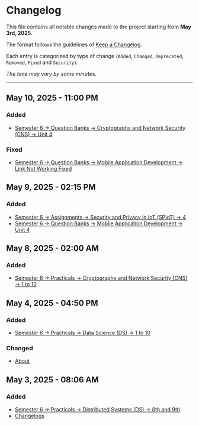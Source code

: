 # Changelog

This file contains all notable changes made to the project starting from **May 3rd, 2025**.

The format follows the guidelines of [Keep a Changelog](https://keepachangelog.com/en/1.0.0/).

Each entry is categorized by type of change (`Added`, `Changed`, `Deprecated`, `Removed`, `Fixed` and `Security`).

_The time may vary by some minutes._

---

## May 10, 2025 - 11:00 PM

### Added

- [Semester 6 → Question Banks → Cryptography and Network Security (CNS) → Unit 4](./sem-6/qssion-banks/cryptography-and-network-security)

### Fixed

- [Semester 6 → Question Banks → Mobile Application Development → Link Not Working Fixed](./sem-6/question-banks/mobile-applicarion-development)

## May 9, 2025 - 02:15 PM

### Added

- [Semester 6 → Assignments → Security and Privacy in IoT (SPIoT) → 4](./sem-6/assignments/security-and-privacy-in-iot/)
- [Semester 6 → Question Banks → Mobile Application Development → Unit 4](./sem-6/question-banks/mobile-applicarion-development)

## May 8, 2025 - 02:00 AM

### Added

- [Semester 6 → Practicals → Cryptography and Network Security (CNS) → 1 to 10](./sem-6/practicals/cryptography-and-network-security)

## May 4, 2025 - 04:50 PM

### Added

- [Semester 6 → Practicals → Data Science (DS) → 1 to 10](./sem-6/practicals/data-science)

### Changed

- [About](./about)

## May 3, 2025 - 08:06 AM

### Added

- [Semester 6 → Practicals → Distributed Systems (DS) → 8th and 9th](./sem-6/practicals/distributed-systems)
- [Changelogs](./changelogs)